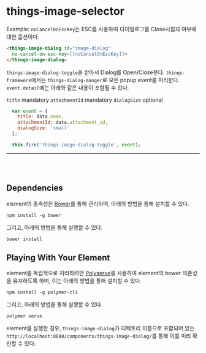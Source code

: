 # things-image-selector


Example:
`noCancelOnEscKey`는 ESC를 사용하여 다이얼로그를 Close시킬지 여부에 대한 옵션이다.

```html
<things-image-dialog id="image-dialog"
  no-cancel-on-esc-key=[[noCancelOnEscKey]]>
</things-image-dialog>
```
`things-image-dialog-toggle`을 받아서 Dialog를 Open/Close한다.
`things-framework`에서는 `things-dialog-manger`로 모든 popup event를 처리한다.
`event.detail`에는 아래와 같은 내용이 포함될 수 있다.

`title` mandatory
`attachmentId` mandatory
`dialogSize` optional

```js
  var event = {
    title: data.name,
    attachmentId: data.attachment_id,
    dialogSize: 'small'
  };

  this.fire('things-image-dialog-toggle', event);
```
*****
</br></br>


## Dependencies

element의 종속성은 [Bower](http://bower.io/)를 통해 관리되며, 아래의 방법을 통해 설치할 수 있다.

    npm install -g bower

그리고, 아래의 방법을 통해 실행할 수 있다.

    bower install

## Playing With Your Element

element를 독립적으로 처리하려면 [Polyserve](https://github.com/PolymerLabs/polyserve)를 사용하여 element의 bower 의존성을 유지하도록 하며, 이는 아래의 방법을 통해 설치할 수 있다.

    npm install -g polymer-cli

그리고, 아래의 방법을 통해 실행할 수 있다.

    polymer serve

element를 실행한 경우, `things-image-dialog`가 디렉토리 이름으로 포함되어 있는 `http://localhost:8080/components/things-image-dialog/`를 통해 이를 미리 확인할 수 있다. 
